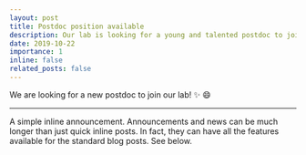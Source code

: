 ```yaml
---
layout: post
title: Postdoc position available
description: Our lab is looking for a young and talented postdoc to join our team.
date: 2019-10-22
importance: 1 
inline: false
related_posts: false
---
```


We are looking for a new postdoc to join our lab! :sparkles: :smile:

---

A simple inline announcement. Announcements and news can be much longer than just quick inline posts. In fact, they can have all the features available for the standard blog posts. See below.

